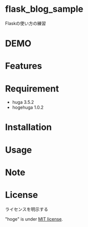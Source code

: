 # flask_blog_sample

Flaskの使い方の練習

# DEMO

# Features

# Requirement

* huga 3.5.2
* hogehuga 1.0.2

# Installation

# Usage

# Note

# License
ライセンスを明示する

"hoge" is under [MIT license](https://en.wikipedia.org/wiki/MT_License).

